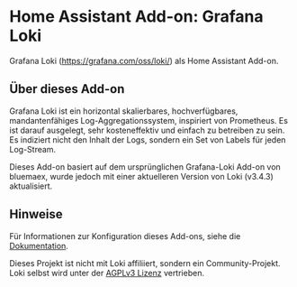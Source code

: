 # Home Assistant Add-on: Grafana Loki

Grafana Loki (<https://grafana.com/oss/loki/>) als Home Assistant Add-on.

## Über dieses Add-on

Grafana Loki ist ein horizontal skalierbares, hochverfügbares, mandantenfähiges Log-Aggregationssystem, inspiriert von Prometheus. Es ist darauf ausgelegt, sehr kosteneffektiv und einfach zu betreiben zu sein. Es indiziert nicht den Inhalt der Logs, sondern ein Set von Labels für jeden Log-Stream.

Dieses Add-on basiert auf dem ursprünglichen Grafana-Loki Add-on von bluemaex, wurde jedoch mit einer aktuelleren Version von Loki (v3.4.3) aktualisiert.

## Hinweise

Für Informationen zur Konfiguration dieses Add-ons, siehe die [Dokumentation](DOCS.md).

Dieses Projekt ist nicht mit Loki affiliiert, sondern ein Community-Projekt. Loki selbst wird unter der [AGPLv3 Lizenz](https://www.gnu.org/licenses/agpl-3.0.de.html) vertrieben.

